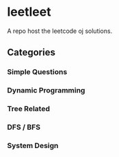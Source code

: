 # leetleet
A repo host the leetcode oj solutions.

## Categories

### Simple Questions

### Dynamic Programming

### Tree Related

### DFS / BFS

### System Design
 


